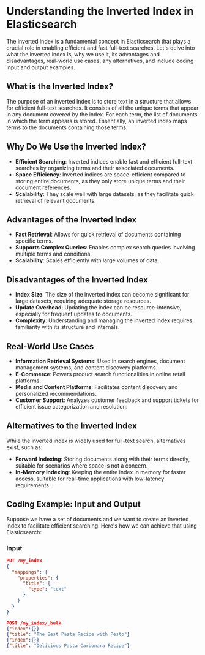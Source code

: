 # Understanding the Inverted Index in Elasticsearch

The inverted index is a fundamental concept in Elasticsearch that plays a crucial role in enabling efficient and fast full-text searches. Let's delve into what the inverted index is, why we use it, its advantages and disadvantages, real-world use cases, any alternatives, and include coding input and output examples.

## What is the Inverted Index?

The purpose of an inverted index is to store text in a structure that allows for efficient full-text searches. It consists of all the unique terms that appear in any document covered by the index. For each term, the list of documents in which the term appears is stored. Essentially, an inverted index maps terms to the documents containing those terms.

## Why Do We Use the Inverted Index?

- **Efficient Searching**: Inverted indices enable fast and efficient full-text searches by organizing terms and their associated documents.
- **Space Efficiency**: Inverted indices are space-efficient compared to storing entire documents, as they only store unique terms and their document references.
- **Scalability**: They scale well with large datasets, as they facilitate quick retrieval of relevant documents.

## Advantages of the Inverted Index

- **Fast Retrieval**: Allows for quick retrieval of documents containing specific terms.
- **Supports Complex Queries**: Enables complex search queries involving multiple terms and conditions.
- **Scalability**: Scales efficiently with large volumes of data.

## Disadvantages of the Inverted Index

- **Index Size**: The size of the inverted index can become significant for large datasets, requiring adequate storage resources.
- **Update Overhead**: Updating the index can be resource-intensive, especially for frequent updates to documents.
- **Complexity**: Understanding and managing the inverted index requires familiarity with its structure and internals.

## Real-World Use Cases

- **Information Retrieval Systems**: Used in search engines, document management systems, and content discovery platforms.
- **E-Commerce**: Powers product search functionalities in online retail platforms.
- **Media and Content Platforms**: Facilitates content discovery and personalized recommendations.
- **Customer Support**: Analyzes customer feedback and support tickets for efficient issue categorization and resolution.

## Alternatives to the Inverted Index

While the inverted index is widely used for full-text search, alternatives exist, such as:

- **Forward Indexing**: Storing documents along with their terms directly, suitable for scenarios where space is not a concern.
- **In-Memory Indexing**: Keeping the entire index in memory for faster access, suitable for real-time applications with low-latency requirements.

## Coding Example: Input and Output

Suppose we have a set of documents and we want to create an inverted index to facilitate efficient searching. Here's how we can achieve that using Elasticsearch:

### Input

```json
PUT /my_index
{
  "mappings": {
    "properties": {
      "title": {
        "type": "text"
      }
    }
  }
}

POST /my_index/_bulk
{"index":{}}
{"title": "The Best Pasta Recipe with Pesto"}
{"index":{}}
{"title": "Delicious Pasta Carbonara Recipe"}
